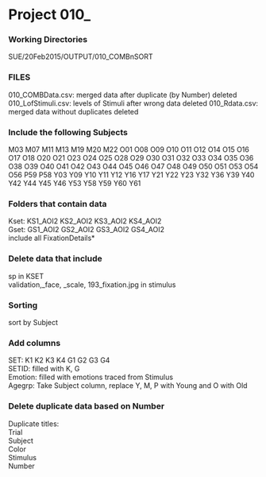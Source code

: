# Project 010_

### Working Directories
SUE/20Feb2015/OUTPUT/010_COMBnSORT

### FILES
010_COMBData.csv:     merged data after duplicate (by Number) deleted
010_LofStimuli.csv:   levels of Stimuli after wrong data deleted
010_Rdata.csv:        merged data without duplicates deleted

### Include the following Subjects
M03
M07
M11
M13
M19
M20
M22
O01
O08
O09
O10
O11
O12
O14
O15
O16
O17
O18
O20
O21
O23
O24
O25
O28
O29
O30
O31
O32
O33
O34
O35
O36
O38
O39
O40
O41
O42
O43
O44
O45
O46
O47
O48
O49
O50
O51
O53
O54
O56
P59
P58
Y03
Y09
Y10
Y11
Y12
Y16
Y17
Y21
Y22
Y23
Y32
Y36
Y39
Y40
Y42
Y44
Y45
Y46
Y53
Y58
Y59
Y60
Y61

### Folders that contain data
Kset: KS1_AOI2  KS2_AOI2 KS3_AOI2 KS4_AOI2<br />
Gset: GS1_AOI2  GS2_AOI2 GS3_AOI2 GS4_AOI2<br />
include all FixationDetails*

### Delete data that include 
sp in KSET<br />
validation,_face, _scale, 193_fixation.jpg in stimulus

### Sorting 
sort by Subject

### Add columns
SET: K1 K2 K3 K4 G1 G2 G3 G4 <br />
SETID: filled with K, G <br />
Emotion: filled with emotions traced from Stimulus <br />
Agegrp: Take Subject column, replace Y, M, P with Young and  O with Old

### Delete duplicate data based on Number
Duplicate titles:<br />
Trial<br />
Subject<br />
Color<br />
Stimulus<br />
Number

